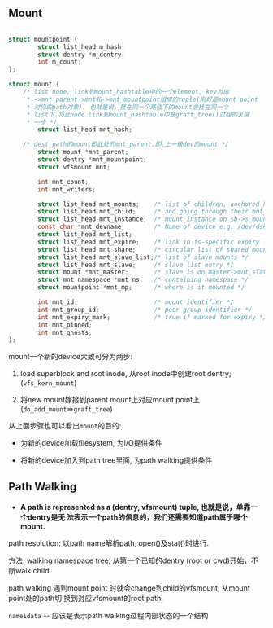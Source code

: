 ## Mount

```c

struct mountpoint {
        struct list_head m_hash;
        struct dentry *m_dentry;
        int m_count;
};

struct mount {
	/* list node, link到mount_hashtable中的一个element, key为由
	 * ->mnt_parent->mnt和->mnt_mountpoint组成的tuple(刚好是mount point
	 * 对应的path对象). 也就是说，挂在同一个路径下的mount会挂在同一个
	 * list下.将此node link到mount_hashtable中是graft_tree()过程的关键
	 * 一步 */
        struct list_head mnt_hash;

	/* dest_path的mount即此处的mnt_parent.即,上一级dev的mount */
        struct mount *mnt_parent;
        struct dentry *mnt_mountpoint;
        struct vfsmount mnt;

        int mnt_count;
        int mnt_writers;

        struct list_head mnt_mounts;    /* list of children, anchored here */
        struct list_head mnt_child;     /* and going through their mnt_child */
        struct list_head mnt_instance;  /* mount instance on sb->s_mounts */
        const char *mnt_devname;        /* Name of device e.g. /dev/dsk/hda1 */
        struct list_head mnt_list;
        struct list_head mnt_expire;    /* link in fs-specific expiry list */
        struct list_head mnt_share;     /* circular list of shared mounts */
        struct list_head mnt_slave_list;/* list of slave mounts */
        struct list_head mnt_slave;     /* slave list entry */
        struct mount *mnt_master;       /* slave is on master->mnt_slave_list */
        struct mnt_namespace *mnt_ns;   /* containing namespace */
        struct mountpoint *mnt_mp;      /* where is it mounted */

        int mnt_id;                     /* mount identifier */
        int mnt_group_id;               /* peer group identifier */
        int mnt_expiry_mark;            /* true if marked for expiry */
        int mnt_pinned;
        int mnt_ghosts;
};

```

mount一个新的device大致可分为两步:

1. load superblock and root inode, 从root inode中创建root dentry; (`vfs_kern_mount`)

2. 将new mount嫁接到parent mount上对应mount point上. (`do_add_mount`=>`graft_tree`)

从上面步骤也可以看出`mount`的目的:

* 为新的device加载filesystem, 为I/O提供条件

* 将新的device加入到path tree里面, 为path walking提供条件


## Path Walking

* **A path is represented as a (dentry, vfsmount) tuple, 也就是说，单靠一个dentry是无
法表示一个path的信息的，我们还需要知道path属于哪个mount.**

path resolution: 以path name解析path, open()及stat()时进行.

方法: walking namespace tree, 从第一个已知的dentry (root or cwd)开始，不断walk child

path walking 遇到mount point 时就会change到child的vfsmount, 从mount point处的path切
换到对应vfsmount的root path.

`nameidata` -- 应该是表示path walking过程内部状态的一个结构
